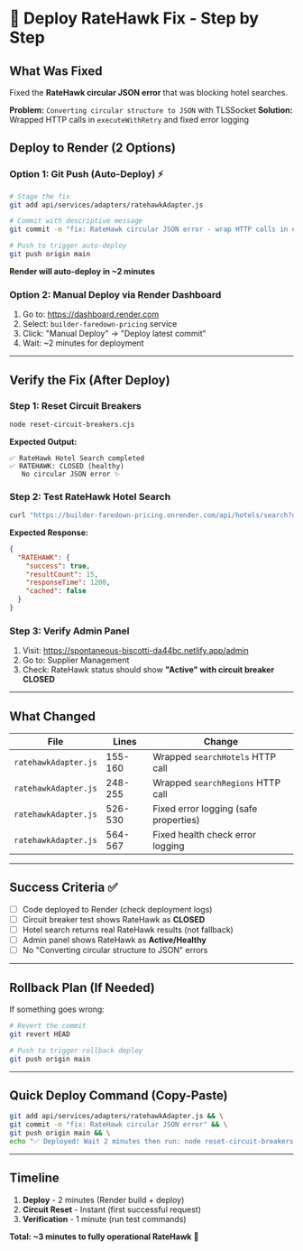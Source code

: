 # 🚀 Deploy RateHawk Fix - Step by Step

## What Was Fixed

Fixed the **RateHawk circular JSON error** that was blocking hotel searches.

**Problem:** `Converting circular structure to JSON` with TLSSocket
**Solution:** Wrapped HTTP calls in `executeWithRetry` and fixed error logging

## Deploy to Render (2 Options)

### Option 1: Git Push (Auto-Deploy) ⚡️
```bash
# Stage the fix
git add api/services/adapters/ratehawkAdapter.js

# Commit with descriptive message
git commit -m "fix: RateHawk circular JSON error - wrap HTTP calls in executeWithRetry"

# Push to trigger auto-deploy
git push origin main
```

**Render will auto-deploy in ~2 minutes**

### Option 2: Manual Deploy via Render Dashboard
1. Go to: https://dashboard.render.com
2. Select: `builder-faredown-pricing` service
3. Click: "Manual Deploy" → "Deploy latest commit"
4. Wait: ~2 minutes for deployment

---

## Verify the Fix (After Deploy)

### Step 1: Reset Circuit Breakers
```bash
node reset-circuit-breakers.cjs
```

**Expected Output:**
```
✅ RateHawk Hotel Search completed
✅ RATEHAWK: CLOSED (healthy)
   No circular JSON error ✨
```

### Step 2: Test RateHawk Hotel Search
```bash
curl "https://builder-faredown-pricing.onrender.com/api/hotels/search?destination=Dubai&checkIn=2025-12-20&checkOut=2025-12-25&rooms=%5B%7B%22adults%22%3A2%7D%5D" | jq '.meta.suppliers.RATEHAWK'
```

**Expected Response:**
```json
{
  "RATEHAWK": {
    "success": true,
    "resultCount": 15,
    "responseTime": 1200,
    "cached": false
  }
}
```

### Step 3: Verify Admin Panel
1. Visit: https://spontaneous-biscotti-da44bc.netlify.app/admin
2. Go to: Supplier Management
3. Check: RateHawk status should show **"Active" with circuit breaker CLOSED**

---

## What Changed

| File | Lines | Change |
|------|-------|--------|
| `ratehawkAdapter.js` | 155-160 | Wrapped `searchHotels` HTTP call |
| `ratehawkAdapter.js` | 248-255 | Wrapped `searchRegions` HTTP call |
| `ratehawkAdapter.js` | 526-530 | Fixed error logging (safe properties) |
| `ratehawkAdapter.js` | 564-567 | Fixed health check error logging |

---

## Success Criteria ✅

- [ ] Code deployed to Render (check deployment logs)
- [ ] Circuit breaker test shows RateHawk as **CLOSED**
- [ ] Hotel search returns real RateHawk results (not fallback)
- [ ] Admin panel shows RateHawk as **Active/Healthy**
- [ ] No "Converting circular structure to JSON" errors

---

## Rollback Plan (If Needed)

If something goes wrong:
```bash
# Revert the commit
git revert HEAD

# Push to trigger rollback deploy
git push origin main
```

---

## Quick Deploy Command (Copy-Paste)

```bash
git add api/services/adapters/ratehawkAdapter.js && \
git commit -m "fix: RateHawk circular JSON error" && \
git push origin main && \
echo "✅ Deployed! Wait 2 minutes then run: node reset-circuit-breakers.cjs"
```

---

## Timeline

1. **Deploy** - 2 minutes (Render build + deploy)
2. **Circuit Reset** - Instant (first successful request)
3. **Verification** - 1 minute (run test commands)

**Total: ~3 minutes to fully operational RateHawk** 🚀
